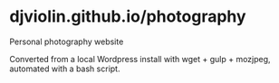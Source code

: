 # djviolin.github.io/photography

Personal photography website

Converted from a local Wordpress install with wget + gulp + mozjpeg, automated with a bash script.
